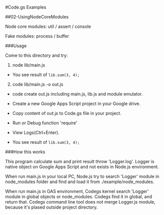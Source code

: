 #Code.gs Examples

##02-UsingNodeCoreModules

Node core modules:
util / assert / console

Fake modules:
process / buffer


###Usage

Come to this directory and try:

1) node lib/main.js

- You see result of `lib.sum(3, 4);`

2) code lib/main.js -o out.js

- code create out.js including main.js, lib.js and module emulator.

- Create a new Google Apps Script project in your Google drive.
- Copy content of out.js to Code.gs file in your project.
- Run or Debug function 'require'

- View Logs(Ctrl+Enter).
- You see result of `lib.sum(3, 4);`

###How this works

This program calculate sum and print result throw 'Logger.log'. Logger is native object on Google Apps Script and not exists in Node.js environment.

When run main.js in your local PC, Node.js try to search 'Logger' module in node_modules folder and find and load it from ./example/node_modules.

When run main.js in GAS environment, Codegs kernel search 'Logger' module in global objects or node_modules. Codegs find it in global, and return that.
Codegs command line tool does not merge Logger.js module, because it's plased outside project directory.

